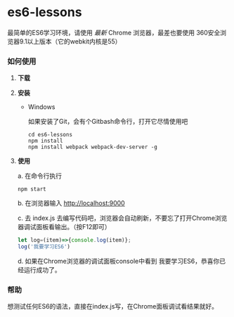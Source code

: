 # es6-lessons

最简单的ES6学习环境，请使用 *最新* Chrome 浏览器，最差也要使用 360安全浏览器9.1以上版本（它的webkit内核是55）


### 如何使用

1. **下载**

2. **安装**

	- Windows

	  如果安装了Git，会有个Gitbash命令行，打开它尽情使用吧

	  ```shell
	  cd es6-lessons
	  npm install
	  npm install webpack webpack-dev-server -g
	  ```

3. **使用**

	a. 在命令行执行

	  ```shell
	  npm start
	  ```

	b. 在浏览器输入 [http://localhost:9000](http://localhost:9000)

	c. 去 index.js 去编写代码吧，浏览器会自动刷新，不要忘了打开Chrome浏览器调试面板看输出。（按F12即可）

	  ```javascript
	  let log=(item)=>{console.log(item)};
	  log('我要学习ES6')
	  ```
	d. 如果在Chrome浏览器的调试面板console中看到 我要学习ES6，恭喜你已经运行成功了。

### 帮助

  想测试任何ES6的语法，直接在index.js写，在Chrome面板调试看结果就好。

